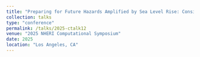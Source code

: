 ```yaml
---
title: "Preparing for Future Hazards Amplified by Sea Level Rise: Considering Impacts to Infrastructure and Intelligent Agents "
collection: talks
type: "conference"
permalink: /talks/2025-ctalk12
venue: "2025 NHERI Computational Symposium"
date: 2025
location: "Los Angeles, CA"
---
```

